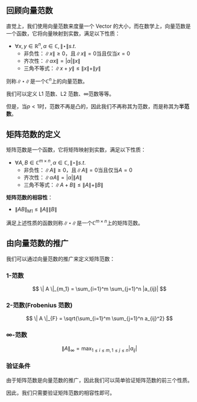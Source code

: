 ## 回顾向量范数

直觉上，我们使用向量范数来度量一个 Vector 的大小，而在数学上，向量范数是一个函数，它将向量映射到实数，满足以下性质：

- $\forall x,y \in \mathbb{R}^n, \alpha \in \mathbb{C}, \| \star \| s.t.$
  - 非负性：$\|x\| \geq 0$，且$\|x\| = 0$当且仅当$x = 0$
  - 齐次性：$\|\alpha x\| = |\alpha| \|x\|$
  - 三角不等式：$\|x + y\| \leq \|x\| + \|y\|$

则称$\| \star \|$是一个$\mathbb{C}^n$上的向量范数。

我们可以定义 L1 范数、L2 范数、$\infty$范数等等。

但是，当$p < 1$时，范数不再是凸的，因此我们不再称其为范数，而是称其为**半范数**。

## 矩阵范数的定义

矩阵范数是一个函数，它将矩阵映射到实数，满足以下性质：

- $\forall A,B \in \mathbb{C}^{m \times n}, \alpha \in \mathbb{C}, \| \star \| s.t.$
  - 非负性：$\|A\| \geq 0$，且$\|A\| = 0$当且仅当$A = 0$
  - 齐次性：$\|\alpha A\| = |\alpha| \|A\|$
  - 三角不等式：$\|A + B\| \leq \|A\| + \|B\|$

**矩阵范数的相容性**：

- $\| A B \|_{\text{M1}} \leq \| A \| \| B \|$

满足上述性质的函数则称$\| \star \|$是一个$\mathbb{C}^{m \times n}$上的矩阵范数。

## 由向量范数的推广

我们可以通过向量范数的推广来定义矩阵范数：

### 1-范数

$$
\| A \|_{m_1} = \sum_{i=1}^m \sum_{j=1}^n |a_{ij}|
$$

### 2-范数(Frobenius 范数)

$$
\| A \|_{F} = \sqrt{\sum_{i=1}^m \sum_{j=1}^n a_{ij}^2}
$$

### $\infty$-范数

$$
\| A \|_{\infty} = \max_{1 \leq i \leq m, 1 \leq j \leq n} |a_{ij}|
$$

### 验证条件

由于矩阵范数是向量范数的推广，因此我们可以简单验证矩阵范数的前三个性质。

因此，我们只需要验证矩阵范数的相容性即可。

